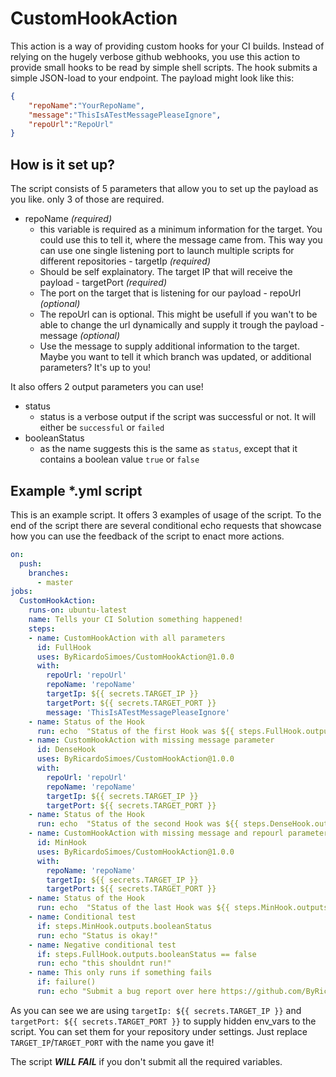 # CustomHookAction

This action is a way of providing custom hooks for your CI builds. Instead of relying on the hugely verbose github webhooks, you use this action to provide small hooks to be read by simple shell scripts.
The hook submits a simple JSON-load to your endpoint. The payload might look like this:

```JSON
{
    "repoName":"YourRepoName",
    "message":"ThisIsATestMessagePleaseIgnore",
    "repoUrl":"RepoUrl"
}
```

## How is it set up?

The script consists of 5 parameters that allow you to set up the payload as you like. only 3 of those are required.

   - repoName *(required)*
        - this variable is required as a minimum information for the target. You could use this to tell it, 
        where the message came from. This way you can use one single listening port to launch multiple scripts for different repositories
    - targetIp *(required)*
        - Should be self explainatory. The target IP that will receive the payload
    - targetPort *(required)*
        - The port on the target that is listening for our payload
    - repoUrl *(optional)*
        - The repoUrl can is optional. This might be usefull if you wan't to be able to change the url dynamically 
        and supply it trough the payload
    - message *(optional)*
        - Use the message to supply additional information to the target. Maybe you want to tell it which branch was updated, or additional parameters? It's up to you!

It also offers 2 output parameters you can use!

   - status
        - status is a verbose output if the script was successful or not. It will either be `successful` or `failed`
   - booleanStatus
        -  as the name suggests this is the same as `status`, except that it contains a boolean value `true` or `false`

## Example *.yml script

This is an example script. It offers 3 examples of usage of the script.
To the end of the script there are several conditional echo requests that showcase how you can use the feedback of 
the script to enact more actions.

```yml
on: 
  push:
    branches:
      - master
jobs:
  CustomHookAction:
    runs-on: ubuntu-latest
    name: Tells your CI Solution something happened!
    steps:
    - name: CustomHookAction with all parameters
      id: FullHook
      uses: ByRicardoSimoes/CustomHookAction@1.0.0
      with:
        repoUrl: 'repoUrl'
        repoName: 'repoName'
        targetIp: ${{ secrets.TARGET_IP }}
        targetPort: ${{ secrets.TARGET_PORT }}
        message: 'ThisIsATestMessagePleaseIgnore'      
    - name: Status of the Hook
      run: echo  "Status of the first Hook was ${{ steps.FullHook.outputs.status }}"
    - name: CustomHookAction with missing message parameter
      id: DenseHook
      uses: ByRicardoSimoes/CustomHookAction@1.0.0
      with:
        repoUrl: 'repoUrl'
        repoName: 'repoName'
        targetIp: ${{ secrets.TARGET_IP }}
        targetPort: ${{ secrets.TARGET_PORT }}
    - name: Status of the Hook
      run: echo  "Status of the second Hook was ${{ steps.DenseHook.outputs.status }}"
    - name: CustomHookAction with missing message and repourl parameter
      id: MinHook
      uses: ByRicardoSimoes/CustomHookAction@1.0.0
      with:
        repoName: 'repoName'
        targetIp: ${{ secrets.TARGET_IP }}
        targetPort: ${{ secrets.TARGET_PORT }}
    - name: Status of the Hook
      run: echo  "Status of the last Hook was ${{ steps.MinHook.outputs.status }}"
    - name: Conditional test
      if: steps.MinHook.outputs.booleanStatus
      run: echo "Status is okay!"
    - name: Negative conditional test
      if: steps.FullHook.outputs.booleanStatus == false
      run: echo "this shouldnt run!"
    - name: This only runs if something fails
      if: failure()
      run: echo "Submit a bug report over here https://github.com/ByRicardoSimoes/CustomHookAction/issues"
```

As you can see we are using `targetIp: ${{ secrets.TARGET_IP }}` and `targetPort: ${{ secrets.TARGET_PORT }}` to supply hidden env_vars to the script. You can set them for your repository under settings. Just replace `TARGET_IP`/`TARGET_PORT` with the name you gave it!

The script ***WILL FAIL*** if you don't submit all the required variables.

